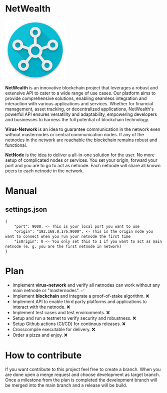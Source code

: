 # NetWealth

![NetWealth](https://github.com/MrVistos/netwealth/blob/main/icons/icon.png?raw=true)

**NetWealth** is an innovative blockchain project that leverages a robust and extensive API to cater to a wide range of use cases. Our platform aims to provide comprehensive solutions, enabling seamless integration and interaction with various applications and services. Whether for financial management, asset tracking, or decentralized applications, NetWealth's powerful API ensures versatility and adaptability, empowering developers and businesses to harness the full potential of blockchain technology.

**Virus-Network** is an idea to guarantee communication in the network even without masternodes or central communication nodes. If any of the netnodes in the network are reachable the blockchain remains robust and functional.

**NetNode** is the idea to deliver a all-in-one solution for the user. No more setup of complicated nodes or services. You set your origin, forward your port and you are to go to act as netnode. Each netnode will share all known peers to each netnode in the network. 

# Manual
## settings.json
```
{
    "port": 9000, <- This is your local port you want to use
    "origin": "192.168.0.176:9000", <- This is the origin node you want to connect when you run your netnode the first time
    "isOrigin": 0 <- You only set this to 1 if you want to act as main netnode (e. g. you are the first netnode in network)
}
```


# Plan
- Implement **virus-network** and verify all netnodes can work without any main netnode or "masternodes". ✅
- Implement **blockchain** and integrate a proof-of-stake algorithm. ❌
- Implement API to enable third party platforms and applications to interact with the netnode. ❌
- Implement test cases and test environments. ❌
- Setup and run a testnet to verify security and robustness. ❌
- Setup Github actions (CI/CD) for continous releases. ❌
- Crosscompile executable for delivery. ❌
- Order a pizza and enjoy. ❌

# How to contribute
If you want contribute to this project feel free to create a branch. When you are done open a merge request and choose development as target branch.
Once a milestone from the plan is completed the development branch will be merged into the main branch and a release will be build.
